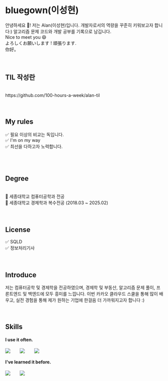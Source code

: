 # bluegown(이성현)

안녕하세요 👋! 저는 Alan(이성현)입니다. 개발자로서의 역량을 꾸준히 키워보고자 합니다:) 알고리즘 문제 코드와 개발 공부를 기록으로 남깁니다.
<br />
Nice to meet you 😄
<br />
よろしくお願いします ! 頑張ります.
<br />
你好。
<br />
<br />
<br />
## TIL 작성란
<br />
https://github.com/100-hours-a-week/alan-til
<br />
<br />
<br />

## My rules

✅ 필요 이상의 비교는 독입니다.<br />
✅ I'm on my way<br />
✅ 최선을 다하고자 노력합니다.<br />
<br />
<br />
<br />
## Degree
<br />
🏫 세종대학교 컴퓨터공학과 전공
<br />
🏫 세종대학교 경제학과 복수전공 (2018.03 ~ 2025.02)
<br />
<br />
<br />

## License
✅ SQLD
<br />
✅ 정보처리기사
<br />
<br />
<br />
## Introduce

저는 컴퓨터공학 및 경제학을 전공하였으며, 경제학 및 부동산, 알고리즘 문제 풀이, 프론트엔드 및 백엔드에 모두 흥미를 느낍니다. 이번 카카오 클라우드 스쿨을 통해 많이 배우고, 실전 경험을 통해 제가 원하는 기업에 한걸음 더 가까워지고자 합니다 :)
<br />
<br />
<br />
## Skills

#### I use it often.
<div style="display:flex;gap:30px;flex-wrap:wrap;">
  <img src="https://img.shields.io/badge/js-F7DF1E?style=for-the-badge&logo=javascript&logoColor=black">
  <img src="https://img.shields.io/badge/react-61DAFB?style=for-the-badge&logo=react&logoColor=black">
  <img src="https://img.shields.io/badge/Python-3776AB?style=for-the-badge&logo=Python&logoColor=black">
</div>

#### I've learned it before.

<div style="display:flex;gap:30px;flex-wrap:wrap;">
  <img src="https://img.shields.io/badge/Spring-6DB33F.svg?&style=for-the-badge&logo=Spring&logoColor=white">
  <img src="https://img.shields.io/badge/C-A8B9CC.svg?&style=for-the-badge&logo=C&logoColor=white">
  
  
</div>
<br />
<br />
<br />
